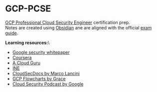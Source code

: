 # GCP-PCSE
[GCP Professional Cloud Security Engineer](https://cloud.google.com/certification/cloud-security-engineer) certification prep.\
Notes are created using [Obsidian](https://obsidian.md/) ane are aligned with the official [exam guide](https://cloud.google.com/certification/guides/cloud-security-engineer).

**Learning resources:**\
- [Google security whitepaper](https://cloud.google.com/security/overview/whitepaper)
- [Coursera](https://www.coursera.org/professional-certificates/google-cloud-security)
- [A Cloud Guru](https://acloudguru.com/course/google-cloud-certified-professional-clou\d-security-engineer)
- [INE](https://my.ine.com/Cloud/courses/aef0b098/ine-google-cloud-platform-security)
- [CloudSecDocs by Marco Lancini](https://cloudsecdocs.com/)
- [GCP Flowcharts by Grace](https://grumpygrace.dev/posts/gcp-flowcharts/#security)
- [Cloud Security Podcast by Google](https://cloudsecuritypodcast.libsyn.com/website)